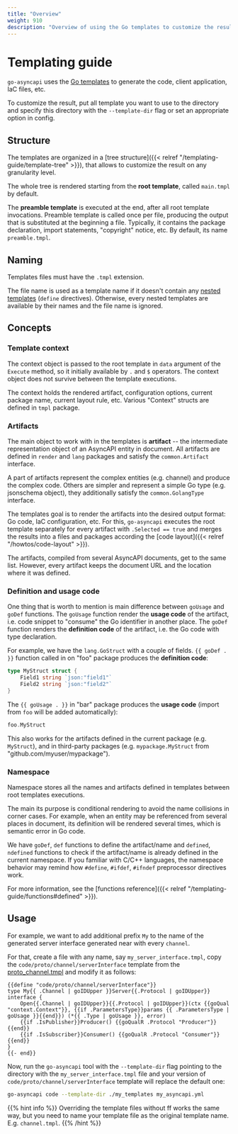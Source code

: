 ```yaml
---
title: "Overview"
weight: 910
description: "Overview of using the Go templates to customize the result produced by go-asyncapi"
---
```


# Templating guide

`go-asyncapi` uses the [Go templates](https://pkg.go.dev/text/template) to generate the code, client application, IaC files, etc.

To customize the result, put all template you want to use to the directory and specify this directory
with the `--template-dir` flag or set an appropriate option in config.

## Structure

The templates are organized in a [tree structure]({{< relref "/templating-guide/template-tree" >}}),
that allows to customize the result on any granularity level. 

The whole tree is rendered starting from the **root template**, called `main.tmpl` by default.

The **preamble template** is executed at the end, after all root template invocations. 
Preamble template is called once per file, producing the output that is substituted at the beginning a file. Typically,
it contains the package declaration, import statements, "copyright" notice, etc. By default, its name `preamble.tmpl`.

## Naming

Templates files must have the `.tmpl` extension.

The file name is used as a template name if it doesn't contain any
[nested templates](https://pkg.go.dev/text/template#hdr-Nested_template_definitions) (`define` directives).
Otherwise, every nested templates are available by their names and the file name is ignored.

## Concepts

### Template context

The context object is passed to the root template in `data` argument of the `Execute` method, so it initially
available by `.` and `$` operators. The context object does not survive between the template executions.

The context holds the rendered artifact, configuration options, current package name, current layout rule, etc. 
Various "Context" structs are defined in `tmpl` package.

### Artifacts

The main object to work with in the templates is **artifact** -- the intermediate representation 
object of an AsyncAPI entity in document. All artifacts are defined in `render` and `lang` packages and satisfy 
the `common.Artifact` interface.

A part of artifacts represent the complex entities (e.g. channel) and produce the complex code. 
Others are simpler and represent a simple Go type (e.g. jsonschema object), they additionally satisfy the 
`common.GolangType` interface.

The templates goal is to render the artifacts into the desired output format: Go code, IaC configuration, etc.
For this, `go-asyncapi` executes the root template separately for every artifact with `.Selected == true` and 
merges the results into a files and packages according the [code layout]({{< relref "/howtos/code-layout" >}}).

The artifacts, compiled from several AsyncAPI documents, get to the same list. However, every artifact keeps the document URL 
and the location where it was defined.

### Definition and usage code

One thing that is worth to mention is main difference between `goUsage` and `goDef` functions. The `goUsage`
function render the **usage code** of the artifact, i.e. code snippet to "consume" the Go identifier in another place.
The `goDef` function renders the **definition code** of the artifact, i.e. the Go code with type declaration.

For example, we have the `lang.GoStruct` with a couple of fields.
`{{ goDef . }}` function called in on "foo" package produces the **definition code**:

```go
type MyStruct struct {
    Field1 string `json:"field1"`
    Field2 string `json:"field2"`
}
```

The `{{ goUsage . }}` in "bar" package produces the **usage code** (import from `foo` will be added automatically):

```go
foo.MyStruct
```

This also works for the artifacts defined in the current package (e.g. `MyStruct`), and in 
third-party packages (e.g. `mypackage.MyStruct` from "github.com/myuser/mypackage").

### Namespace

Namespace stores all the names and artifacts defined in templates between root templates executions.

The main its purpose is conditional rendering to avoid the name collisions in corner cases. 
For example, when an entity may be referenced from several places in document, its definition will be rendered several 
times, which is semantic error in Go code.

We have `goDef`, `def` functions to define the artifact/name and `defined`, `ndefined` functions
to check if the artifact/name is already defined in the current namespace. If you familiar with C/C++ languages, 
the namespace behavior may remind how `#define`, `#ifdef`, `#ifndef` preprocessor directives work.

For more information, see the [functions reference]({{< relref "/templating-guide/functions#defined" >}}).

## Usage

For example, we want to add additional prefix `My` to the name of the generated server interface generated near with every 
`channel`.

For that, create a file with any name, say `my_server_interface.tmpl`, copy the `code/proto/channel/serverInterface`
template from the 
[proto_channel.tmpl](https://github.com/bdragon300/go-asyncapi/blob/master/templates/code/proto/proto_channel.tmpl)
and modify it as follows:

```gotemplate
{{define "code/proto/channel/serverInterface"}}
type My{{ .Channel | goIDUpper }}Server{{.Protocol | goIDUpper}} interface {
    Open{{.Channel | goIDUpper}}{{.Protocol | goIDUpper}}(ctx {{goQual "context.Context"}}, {{if .ParametersType}}params {{ .ParametersType | goUsage }}{{end}}) (*{{ .Type | goUsage }}, error)
    {{if .IsPublisher}}Producer() {{goQualR .Protocol "Producer"}}{{end}}
    {{if .IsSubscriber}}Consumer() {{goQualR .Protocol "Consumer"}}{{end}}
}
{{- end}}
```

Now, run the `go-asyncapi` tool with the `--template-dir` flag pointing to the directory with the `my_server_interface.tmpl` file
and your version of `code/proto/channel/serverInterface` template will replace the default one:

```bash
go-asyncapi code --template-dir ./my_templates my_asyncapi.yml
```

{{% hint info %}}
Overriding the template files without ff works the same way, but you need to name your template file as the original template name.
E.g. `channel.tmpl`.
{{% /hint %}}
